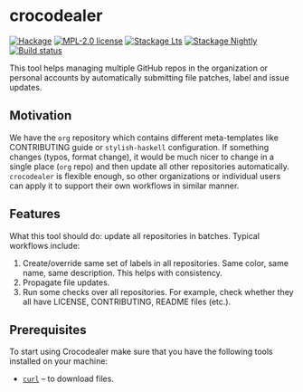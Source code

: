 # crocodealer

[![Hackage](https://img.shields.io/hackage/v/crocodealer.svg?logo=haskell)](https://hackage.haskell.org/package/crocodealer)
[![MPL-2.0 license](https://img.shields.io/badge/license-MPL--2.0-blue.svg)](LICENSE)
[![Stackage Lts](http://stackage.org/package/crocodealer/badge/lts)](http://stackage.org/lts/package/crocodealer)
[![Stackage Nightly](http://stackage.org/package/crocodealer/badge/nightly)](http://stackage.org/nightly/package/crocodealer)
[![Build status](https://img.shields.io/travis/kowainik/crocodealer.svg?logo=travis)](https://travis-ci.org/kowainik/crocodealer)

This tool helps managing multiple GitHub repos in the organization or personal accounts by automatically submitting file patches, label and issue updates.

## Motivation

We have the `org` repository which contains different meta-templates like CONTRIBUTING guide or `stylish-haskell`
configuration. If something changes (typos, format change), it would be much nicer to change in a single place (`org` repo)
and then update all other repositories automatically. `crocodealer` is flexible enough, so other organizations or individual
users can apply it to support their own workflows in similar manner.

## Features

What this tool should do: update all repositories in batches. Typical workflows include:

1. Create/override same set of labels in all repositories. Same color, same name, same description. 
   This helps with consistency.
2. Propagate file updates.
3. Run some checks over all repositories. For example, check whether they all have LICENSE, CONTRIBUTING, README files (etc.). 


## Prerequisites

To start using Crocodealer make sure that you have the following tools installed on your machine:

* [`curl`](https://curl.haxx.se) – to download files.
